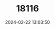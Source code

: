 ---
title: "18116"
category: "Praomys minor"
draft: false
date: 2024-02-22 13:03:50
languages:
  English: ["Least Praomys", "Least Soft-furred Mouse"]
---